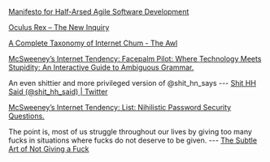 [Manifesto for Half-Arsed Agile Software Development](http://www.halfarsedagilemanifesto.org/)

[Oculus Rex – The New Inquiry](http://thenewinquiry.com/av/oculus-oedipus/)

[A Complete Taxonomy of Internet Chum - The Awl](http://www.theawl.com/2015/06/a-complete-taxonomy-of-internet-chum)

[McSweeney’s Internet Tendency: Facepalm Pilot: Where Technology Meets Stupidity: An Interactive Guide to Ambiguous Grammar.](http://www.mcsweeneys.net/articles/an-interactive-guide-to-ambiguous-grammar)

An even shittier and more privileged version of @shit_hn_says --- [Shit HH Said (@shit_hh_said) | Twitter](https://twitter.com/shit_hh_said)

[McSweeney’s Internet Tendency: List: Nihilistic Password Security Questions.](http://www.mcsweeneys.net/articles/nihilistic-password-security-questions)

The point is, most of us struggle throughout our lives by giving too many fucks in situations where fucks do not deserve to be given.  --- [The Subtle Art of Not Giving a Fuck](http://markmanson.net/not-giving-a-fuck#GWr2dn:ldYc)

